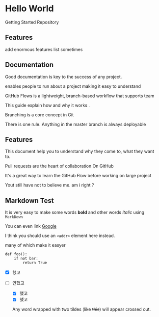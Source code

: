 # Hello World
Getting Started Repository

## Features

add enormous features list sometimes

## Documentation

Good documentation is key to the success of any project.

enables people to run about a project
making it easy to understand

GitHub Flows is a lightweight, branch-based workflow that supports team 

This guide explain how and why it works .

Branching is a core concept in Git

There is one rule. Anything in the master branch is always deployable
## Features

This document help you to understand why they come to, what they want to.

Pull requests are the heart of collaboration On GitHub

It's a great way to learn the GitHub Flow before working on large project

Yout still have not to believe me. am i right ?

## Markdown Test

It is very easy to make some words **bold** and other words *italic* using `MarkDown`

You can even link [Google](http://google.com)

I think you should use an
`<addr>` element here instead.

many of which make it easyer

```
def foo():
    if not bar:
        return True
```

- [x] 했고
- [ ] 안했고  
  - [x] 했고  
  - [x] 했고
  
  Any word wrapped with two tildes (like ~~this~~) will appear crossed out.

